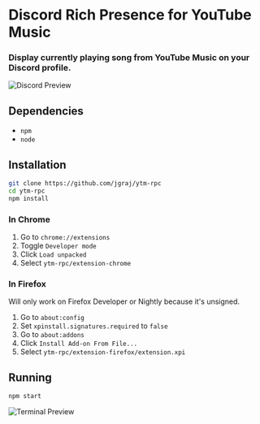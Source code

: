 # Discord Rich Presence for YouTube Music

### Display currently playing song from YouTube Music on your Discord profile.

![Discord Preview](https://user-images.githubusercontent.com/31388661/190917499-cecc9e88-7fda-444a-90d3-fcbc054e74f5.png)

## Dependencies

* `npm`
* `node`

## Installation

```sh
git clone https://github.com/jgraj/ytm-rpc
cd ytm-rpc
npm install
```

### In Chrome
1. Go to `chrome://extensions`
2. Toggle `Developer mode`
3. Click `Load unpacked`
4. Select `ytm-rpc/extension-chrome`

### In Firefox
Will only work on Firefox Developer or Nightly because it's unsigned.

1. Go to `about:config`
2. Set `xpinstall.signatures.required` to `false`
3. Go to `about:addons`
4. Click `Install Add-on From File...`
5. Select `ytm-rpc/extension-firefox/extension.xpi`

## Running

```sh
npm start
```

![Terminal Preview](https://user-images.githubusercontent.com/31388661/190835341-d0165296-774f-4117-95a5-70495ef6d807.png)
